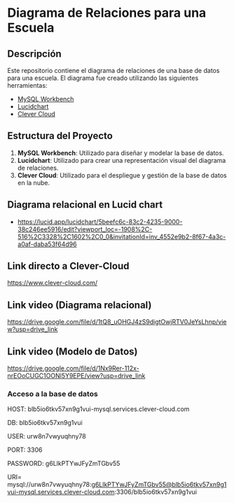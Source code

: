 # Diagrama de Relaciones para una Escuela

## Descripción

Este repositorio contiene el diagrama de relaciones de una base de datos para una escuela. El diagrama fue creado utilizando las siguientes herramientas:

- [MySQL Workbench](#enlace-mysql-workbench)
- [Lucidchart](#enlace-lucidchart)
- [Clever Cloud](#enlace-clever-cloud)

## Estructura del Proyecto

1. **MySQL Workbench**: Utilizado para diseñar y modelar la base de datos.
2. **Lucidchart**: Utilizado para crear una representación visual del diagrama de relaciones.
3. **Clever Cloud**: Utilizado para el despliegue y gestión de la base de datos en la nube.

## Diagrama relacional en Lucid chart
- https://lucid.app/lucidchart/5beefc6c-83c2-4235-9000-38c246ee5916/edit?viewport_loc=-1908%2C-516%2C3328%2C1602%2C0_0&invitationId=inv_4552e9b2-8f67-4a3c-a0af-daba53f64d96

## Link directo a Clever-Cloud
https://www.clever-cloud.com/

## Link video (Diagrama relacional)
https://drive.google.com/file/d/1tQ8_uOHGJ4zS9digtOwjRTV0JeYsLhnp/view?usp=drive_link



## Link video (Modelo de Datos)
https://drive.google.com/file/d/1Nx9Rer-112x-nrEOoCUGC1OONl5Y9EPE/view?usp=drive_link


### Acceso a la base de datos 
HOST: blb5io6tkv57xn9g1vui-mysql.services.clever-cloud.com

DB: blb5io6tkv57xn9g1vui

USER: urw8n7vwyuqhny78

PORT: 3306

PASSWORD: g6LlkPTYwJFyZmTGbv55

URI= mysql://urw8n7vwyuqhny78:g6LlkPTYwJFyZmTGbv55@blb5io6tkv57xn9g1vui-mysql.services.clever-cloud.com:3306/blb5io6tkv57xn9g1vui

  

